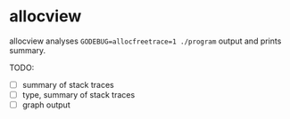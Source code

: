 # allocview

allocview analyses `GODEBUG=allocfreetrace=1 ./program` output and prints summary.

TODO:

* [ ] summary of stack traces
* [ ] type, summary of stack traces
* [ ] graph output
